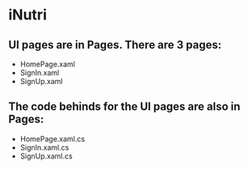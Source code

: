 # iNutri

## UI pages are in Pages. There are 3 pages:
  * HomePage.xaml
  * SignIn.xaml
  * SignUp.xaml
## The code behinds for the UI pages are also in Pages:
  * HomePage.xaml.cs
  * SignIn.xaml.cs
  * SignUp.xaml.cs
